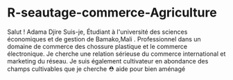 # R-seautage-commerce-Agriculture
Salut ! Adama Djire Suis-je, Étudiant à l'université des sciences économiques et de gestion de Bamako,Mali  . Professionnel dans un domaine de commerce des chossure plastique et le commerce électronique. Je cherche une relation sérieuse du commerce international et marketing du réseau. Je suis également cultivateur en abondance des champs cultivables que je cherche ⛑️ aide pour bien aménagé 
